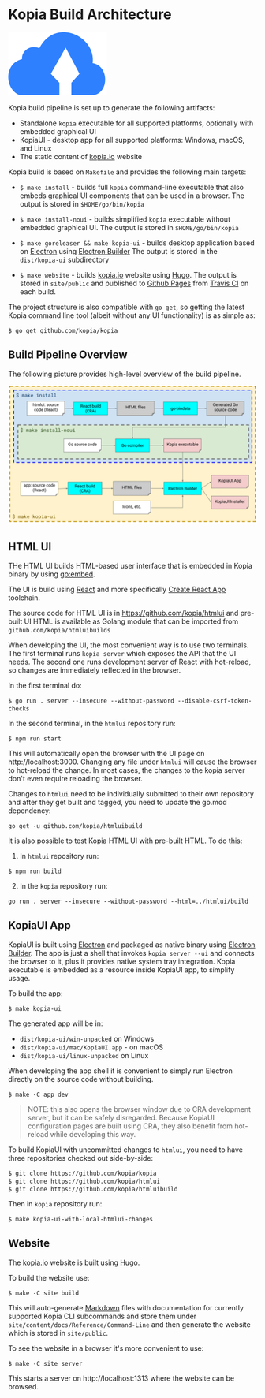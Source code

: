 # Kopia Build Architecture

![Kopia](icons/kopia.svg)

Kopia build pipeline is set up to generate the following artifacts:

* Standalone `kopia` executable for all supported platforms, optionally with embedded graphical UI
* KopiaUI - desktop app for all supported platforms: Windows, macOS, and Linux
* The static content of [kopia.io](https://kopia.io) website

Kopia build is based on `Makefile` and provides the following main targets:

* `$ make install` - builds full `kopia` command-line executable that also embeds graphical UI components that can be used in a browser. The output is stored in `$HOME/go/bin/kopia`

* `$ make install-noui` - builds simplified `kopia` executable without embedded graphical UI. The output is stored in `$HOME/go/bin/kopia`

* `$ make goreleaser && make kopia-ui` - builds desktop application based on [Electron](https://electronjs.org) using [Electron Builder](https://electron.build) The output is stored in the `dist/kopia-ui` subdirectory

* `$ make website` - builds [kopia.io](https://kopia.io) website using [Hugo](https://gohugo.io). The output is stored in `site/public` and published to [Github Pages](https://github.com/kopia/kopia.github.io) from [Travis CI](https://travis-ci.org/kopia/kopia) on each build.

The project structure is also compatible with `go get`, so getting the latest Kopia command line tool (albeit without any UI functionality) is as simple as:

```
$ go get github.com/kopia/kopia
```

## Build Pipeline Overview

The following picture provides high-level overview of the build pipeline.

![Build Architecture](build_architecture.svg)

## HTML UI

THe HTML UI builds HTML-based user interface that is embedded in Kopia binary by using [go:embed](https://pkg.go.dev/embed).

The UI is build using [React](https://reactjs.org) and more specifically [Create React App](https://reactjs.org/docs/create-a-new-react-app.html#create-react-app) toolchain.

The source code for HTML UI is in https://github.com/kopia/htmlui and pre-built UI HTML is
available as Golang module that can be imported from `github.com/kopia/htmluibuilds`

When developing the UI, the most convenient way is to use two terminals. The first terminal runs `kopia server` which exposes the API that the UI needs. The second one runs development server of React with hot-reload, so changes are immediately reflected in the browser. 

In the first terminal do:

```shell
$ go run . server --insecure --without-password --disable-csrf-token-checks
```

In the second terminal, in the `htmlui` repository run:

```shell
$ npm run start
```

This will automatically open the browser with the UI page on http://localhost:3000. Changing any file under `htmlui` will cause the browser to hot-reload the change. In most cases, the changes to the kopia server don't even require reloading the browser.

Changes to `htmlui` need to be individually submitted to their own repository and after they get built and tagged, you need to update the go.mod dependency:

```shell
go get -u github.com/kopia/htmluibuild
```

It is also possible to test Kopia HTML UI with pre-built HTML. To do this:

1. In `htmlui` repository run:

```shell
$ npm run build
```

2. In the `kopia` repository run:

```shell
go run . server --insecure --without-password --html=../htmlui/build
```

## KopiaUI App

KopiaUI is built using [Electron](https://electronjs.org) and packaged as native binary using [Electron Builder](https://electron.build). The app is just a shell that invokes `kopia server --ui` and connects the browser to it, plus it provides native system tray integration. Kopia executable is embedded as a resource inside KopiaUI app, to simplify usage.

To build the app:

```shell
$ make kopia-ui
```

The generated app will be in:

* `dist/kopia-ui/win-unpacked` on Windows
* `dist/kopia-ui/mac/KopiaUI.app` - on macOS
* `dist/kopia-ui/linux-unpacked` on Linux

When developing the app shell it is convenient to simply run Electron directly on the source code without building.

```shell
$ make -C app dev
```

>NOTE: this also opens the browser window due to CRA development server, but it can be safely disregarded. Because KopiaUI configuration pages are built using CRA, they also benefit from hot-reload while developing this way.

To build KopiaUI with uncommitted changes to `htmlui`, you need to have three repositories checked out side-by-side:

```
$ git clone https://github.com/kopia/kopia
$ git clone https://github.com/kopia/htmlui
$ git clone https://github.com/kopia/htmluibuild
```

Then in `kopia` repository run:

```
$ make kopia-ui-with-local-htmlui-changes
```

## Website

The [kopia.io](https://kopia.io) website is built using [Hugo](https://gohugo.io).

To build the website use:

```shell
$ make -C site build
```

This will auto-generate [Markdown](https://en.wikipedia.org/wiki/Markdown) files with documentation for currently supported Kopia CLI subcommands and store them under `site/content/docs/Reference/Command-Line` and then generate the website which is stored in `site/public`.

To see the  website in a browser it's more convenient to use:

```shell
$ make -C site server
```

This starts a server on http://localhost:1313 where the website can be browsed.

